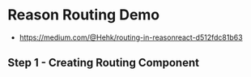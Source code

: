 # Reason Routing Demo
- https://medium.com/@Hehk/routing-in-reasonreact-d512fdc81b63

## Step 1 - Creating Routing Component